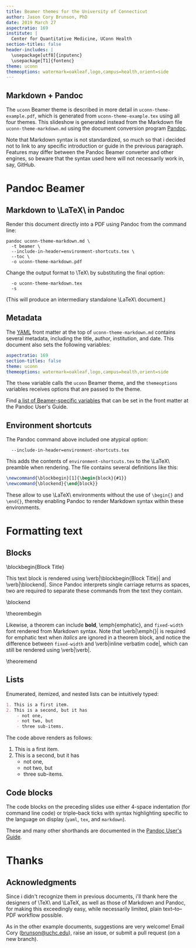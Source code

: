 ```yaml
---
title: Beamer themes for the University of Connecticut
author: Jason Cory Brunson, PhD
date: 2019 March 27
aspectratio: 169
institute: |
  Center for Quantitative Medicine, UConn Health
section-titles: false
header-includes: |
  \usepackage[utf8]{inputenc}
  \usepackage[T1]{fontenc}
theme: uconn
themeoptions: watermark=oakleaf,logo,campus=health,orient=side
---
```


## Markdown + Pandoc

The `uconn` Beamer theme is described in more detail in `uconn-theme-example.pdf`, which is generated from `uconn-theme-example.tex` using all four themes. This slideshow is generated instead from the Markdown file `uconn-theme-markdown.md` using the document conversion program [Pandoc](https://pandoc.org/).

Note that Markdown syntax is not standardized, so much so that i decided not to link to any specific introduction or guide in the previous paragraph. Features may differ between the Pandoc Beamer converter and other engines, so beware that the syntax used here will not necessarily work in, say, GitHub.

# Pandoc Beamer

## Markdown to \LaTeX\ in Pandoc

Render this document directly into a PDF using Pandoc from the command line:

    pandoc uconn-theme-markdown.md \
      -t beamer \
      --include-in-header=environment-shortcuts.tex \
      --toc \
      -o uconn-theme-markdown.pdf

Change the output format to \TeX\ by substituting the final option:

      -o uconn-theme-markdown.tex
      -s

(This will produce an intermediary standalone \LaTeX\ document.)

## Metadata

The [YAML](https://yaml.org/) front matter at the top of `uconn-theme-markdown.md` contains several metadata, including the title, author, institution, and date. This document also sets the following variables:

```yaml
aspectratio: 169
section-titles: false
theme: uconn
themeoptions: watermark=oakleaf,logo,campus=health,orient=side
```

The `theme` variable calls the `uconn` Beamer theme, and the `themeoptions` variables receives options that are passed to the theme.

Find [a list of Beamer-specific variables](https://pandoc.org/MANUAL.html#variables-for-beamer-slides) that can be set in the front matter at the Pandoc User's Guide.

## Environment shortcuts

The Pandoc command above included one atypical option:

      --include-in-header=environment-shortcuts.tex

This adds the contents of `environment-shortcuts.tex` to the \LaTeX\ preamble when rendering. The file contains several definitions like this:

```tex
\newcommand{\blockbegin}[1]{\begin{block}{#1}}
\newcommand{\blockend}{\end{block}}
```

These allow to use \LaTeX\ environments without the use of `\begin{}` and `\end{}`, thereby enabling Pandoc to render Markdown syntax within these environments.

# Formatting text

## Blocks

\blockbegin{Block Title}

This text block is rendered using \verb|\blockbegin{Block Title}| and \verb|\blockend|.
Since Pandoc interprets single carriage returns as spaces, two are required to separate these commands from the text they contain.

\blockend

\theorembegin

Likewise, a theorem can include **bold**, \emph{emphatic}, and `fixed-width` font rendered from Markdown syntax.
Note that \verb|\emph{}| is required for emphatic text when _italics_ are ignored in a theorem block, and notice the difference between `fixed-width` and \verb|inline verbatim code|, which can still be rendered using \verb|\verb|.

\theoremend

## Lists

Enumerated, itemized, and nested lists can be intuitively typed:

```markdown
1. This is a first item.
2. This is a second, but it has
    - not one,
    - not two, but
    - three sub-items.
```

The code above renders as follows:

1. This is a first item.
2. This is a second, but it has
    - not one,
    - not two, but
    - three sub-items.

## Code blocks

The code blocks on the preceding slides use either 4-space indentation (for command line code) or triple–back ticks with syntax highlighting specific to the language on display (`yaml`, `tex`, and `markdown`).

These and many other shorthands are documented in the [Pandoc User's Guide](https://pandoc.org/MANUAL.html).

# Thanks

## Acknowledgments

Since i didn't recognize them in previous documents, i'll thank here the designers of \TeX\ and \LaTeX, as well as those of Markdown and Pandoc, for making this exceedingly easy, while necessarily limited, plain text–to–PDF workflow possible.

As in the other example documents, suggestions are very welcome! Email Cory ([brunson@uchc.edu](mailto:brunson@uchc.edu)), raise an issue, or submit a pull request (on a new branch).

<!--
pandoc uconn-theme-markdown.md \
-t beamer \
--include-in-header=environment-shortcuts.tex \
--toc \
-o uconn-theme-markdown.pdf

-o uconn-theme-markdown.tex \
-s
-->
